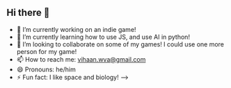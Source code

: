 ## Hi there 👋
- 🔭 I’m currently working on an indie game!
- 🌱 I’m currently learning how to use JS, and use AI in python!
- 👯 I’m looking to collaborate on some of my games! I could use one more person for my game!
- 📫 How to reach me: vihaan.wva@gmail.com
- 😄 Pronouns: he/him
- ⚡ Fun fact: I like space and biology!
-->
